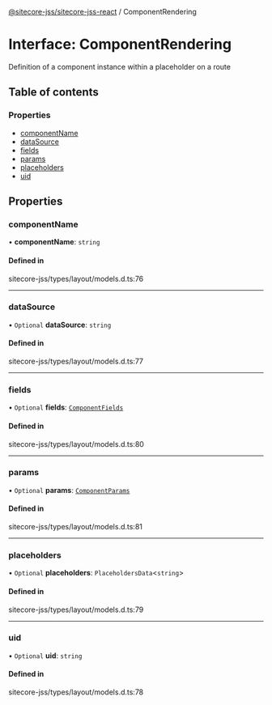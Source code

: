 [@sitecore-jss/sitecore-jss-react](../README.md) / ComponentRendering

# Interface: ComponentRendering

Definition of a component instance within a placeholder on a route

## Table of contents

### Properties

- [componentName](ComponentRendering.md#componentname)
- [dataSource](ComponentRendering.md#datasource)
- [fields](ComponentRendering.md#fields)
- [params](ComponentRendering.md#params)
- [placeholders](ComponentRendering.md#placeholders)
- [uid](ComponentRendering.md#uid)

## Properties

### componentName

• **componentName**: `string`

#### Defined in

sitecore-jss/types/layout/models.d.ts:76

___

### dataSource

• `Optional` **dataSource**: `string`

#### Defined in

sitecore-jss/types/layout/models.d.ts:77

___

### fields

• `Optional` **fields**: [`ComponentFields`](ComponentFields.md)

#### Defined in

sitecore-jss/types/layout/models.d.ts:80

___

### params

• `Optional` **params**: [`ComponentParams`](ComponentParams.md)

#### Defined in

sitecore-jss/types/layout/models.d.ts:81

___

### placeholders

• `Optional` **placeholders**: `PlaceholdersData`<`string`\>

#### Defined in

sitecore-jss/types/layout/models.d.ts:79

___

### uid

• `Optional` **uid**: `string`

#### Defined in

sitecore-jss/types/layout/models.d.ts:78
